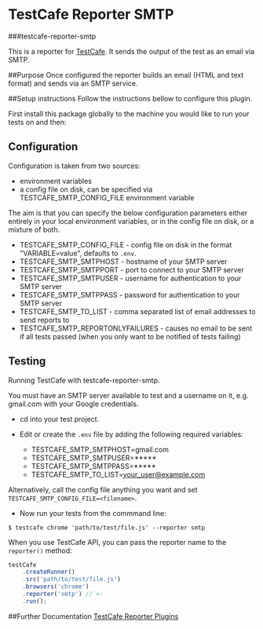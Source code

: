 # TestCafe Reporter SMTP 
###testcafe-reporter-smtp

This is a reporter for [TestCafe](http://devexpress.github.io/testcafe). It sends the output of the test as an email via SMTP.

##Purpose
Once configured the reporter builds an email (HTML and text format) and sends via an SMTP service.

##Setup instructions
Follow the instructions bellow to configure this plugin. 
	
First install this package globally to the machine you would like to run your tests on and then:

## Configuration

Configuration is taken from two sources:

- environment variables
- a config file on disk, can be specified via TESTCAFE_SMTP_CONFIG_FILE environment variable

The aim is that you can specify the below configuration parameters either entirely in your local environment variables, or in the config file on disk, or a mixture of both.

- TESTCAFE_SMTP_CONFIG_FILE - config file on disk in the format "VARIABLE=value", defaults to `.env`.
- TESTCAFE_SMTP_SMTPHOST - hostname of your SMTP server
- TESTCAFE_SMTP_SMTPPORT - port to connect to your SMTP server
- TESTCAFE_SMTP_SMTPUSER - username for authentication to your SMTP server
- TESTCAFE_SMTP_SMTPPASS - password for authentication to your SMTP server
- TESTCAFE_SMTP_TO_LIST  - comma separated list of email addresses to send reports to
- TESTCAFE_SMTP_REPORTONLYFAILURES - causes no email to be sent if all tests passed (when you only want to be notified of tests failing)

## Testing
Running TestCafe with testcafe-reporter-smtp.

You must have an SMTP server available to test and a username on it, e.g. gmail.com with your Google credentials.

- cd into your test project.
- Edit or create the `.env` file by adding the following required variables:

    - TESTCAFE_SMTP_SMTPHOST=gmail.com
    - TESTCAFE_SMTP_SMTPUSER=*****
    - TESTCAFE_SMTP_SMTPPASS=*****
    - TESTCAFE_SMTP_TO_LIST=your_user@example.com

Alternatively, call the config file anything you want and set `TESTCAFE_SMTP_CONFIG_FILE=<filename>`.

- Now run your tests from the commmand line:

```
$ testcafe chrome 'path/to/test/file.js' --reporter smtp
```

When you use TestCafe API, you can pass the reporter name to the `reporter()` method:

```js
testCafe
    .createRunner()
    .src('path/to/test/file.js')
    .browsers('chrome')
    .reporter('smtp') // <-
    .run();
```

##Further Documentation
[TestCafe Reporter Plugins](https://devexpress.github.io/testcafe/documentation/extending-testcafe/reporter-plugin/)
